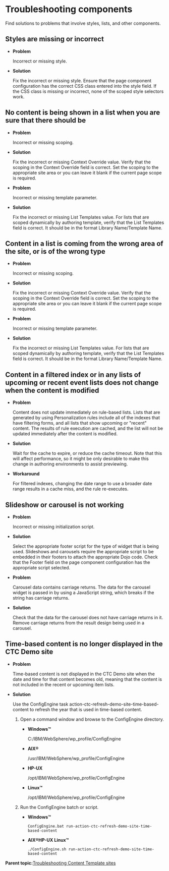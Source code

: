 # Troubleshooting components

Find solutions to problems that involve styles, lists, and other components.

## Styles are missing or incorrect

-   **Problem**

    Incorrect or missing style.

-   **Solution**

    Fix the incorrect or missing style. Ensure that the page component configuration has the correct CSS class entered into the style field. If the CSS class is missing or incorrect, none of the scoped style selectors work.


## No content is being shown in a list when you are sure that there should be

-   **Problem**

    Incorrect or missing scoping.

-   **Solution**

    Fix the incorrect or missing Context Override value. Verify that the scoping in the Context Override field is correct. Set the scoping to the appropriate site area or you can leave it blank if the current page scope is required.


-   **Problem**

    Incorrect or missing template parameter.

-   **Solution**

    Fix the incorrect or missing List Templates value. For lists that are scoped dynamically by authoring template, verify that the List Templates field is correct. It should be in the format Library Name/Template Name.


## Content in a list is coming from the wrong area of the site, or is of the wrong type

-   **Problem**

    Incorrect or missing scoping.

-   **Solution**

    Fix the incorrect or missing Context Override value. Verify that the scoping in the Context Override field is correct. Set the scoping to the appropriate site area or you can leave it blank if the current page scope is required.


-   **Problem**

    Incorrect or missing template parameter.

-   **Solution**

    Fix the incorrect or missing List Templates value. For lists that are scoped dynamically by authoring template, verify that the List Templates field is correct. It should be in the format Library Name/Template Name.


## Content in a filtered index or in any lists of upcoming or recent event lists does not change when the content is modified

-   **Problem**

    Content does not update immediately on rule-based lists. Lists that are generated by using Personalization rules include all of the indexes that have filtering forms, and all lists that show upcoming or "recent" content. The results of rule execution are cached, and the list will not be updated immediately after the content is modified.

-   **Solution**

    Wait for the cache to expire, or reduce the cache timeout. Note that this will affect performance, so it might be only desirable to make this change in authoring environments to assist previewing.

-   **Workaround**

    For filtered indexes, changing the date range to use a broader date range results in a cache miss, and the rule re-executes.


## Slideshow or carousel is not working

-   **Problem**

    Incorrect or missing initialization script.

-   **Solution**

    Select the appropriate footer script for the type of widget that is being used. Slideshows and carousels require the appropriate script to be embedded in their footers to attach the appropriate Dojo code. Check that the Footer field on the page component configuration has the appropriate script selected.


-   **Problem**

    Carousel data contains carriage returns. The data for the carousel widget is passed in by using a JavaScript string, which breaks if the string has carriage returns.

-   **Solution**

    Check that the data for the carousel does not have carriage returns in it. Remove carriage returns from the result design being used in a carousel.


## Time-based content is no longer displayed in the CTC Demo site

-   **Problem**

    Time-based content is not displayed in the CTC Demo site when the date and time for that content becomes old, meaning that the content is not included in the recent or upcoming item lists.

-   **Solution**

    Use the ConfigEngine task action-ctc-refresh-demo-site-time-based-content to refresh the year that is used in time-based content.

    1.  Open a command window and browse to the ConfigEngine directory.
        -   **Windows™**

            C:/IBM/WebSphere/wp\_profile/ConfigEngine

        -   **AIX®**

            /usr/IBM/WebSphere/wp\_profile/ConfigEngine

        -   **HP-UX**

            /opt/IBM/WebSphere/wp\_profile/ConfigEngine

        -   **Linux™**

            /opt/IBM/WebSphere/wp\_profile/ConfigEngine

    2.  Run the ConfigEngine batch or script.
        -   **Windows™**

            ```
            ConfigEngine.bat run-action-ctc-refresh-demo-site-time-based-content
            ```

        -   **AIX®HP-UX Linux™**

            ```
            ./ConfigEngine.sh run-action-ctc-refresh-demo-site-time-based-content
            ```


**Parent topic:**[Troubleshooting Content Template sites](../ctc/ctc_trouble_overview.md)

